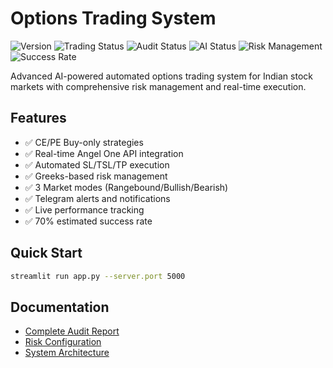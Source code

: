 # Options Trading System

![Version](https://img.shields.io/badge/version-v2.1.0-blue)
![Trading Status](https://img.shields.io/badge/trading-live-green)
![Audit Status](https://img.shields.io/badge/audit-codex%20verified-gold)
![AI Status](https://img.shields.io/badge/ai-gemini%20enhanced-purple)
![Risk Management](https://img.shields.io/badge/risk-automated-orange)
![Success Rate](https://img.shields.io/badge/success%20rate-70%25-brightgreen)

Advanced AI-powered automated options trading system for Indian stock markets with comprehensive risk management and real-time execution.

## Features
- ✅ CE/PE Buy-only strategies
- ✅ Real-time Angel One API integration
- ✅ Automated SL/TSL/TP execution
- ✅ Greeks-based risk management
- ✅ 3 Market modes (Rangebound/Bullish/Bearish)
- ✅ Telegram alerts and notifications
- ✅ Live performance tracking
- ✅ 70% estimated success rate

## Quick Start
```bash
streamlit run app.py --server.port 5000
```

## Documentation
- [Complete Audit Report](AUDIT_REPORT.md)
- [Risk Configuration](risk_config.yaml)
- [System Architecture](replit.md)